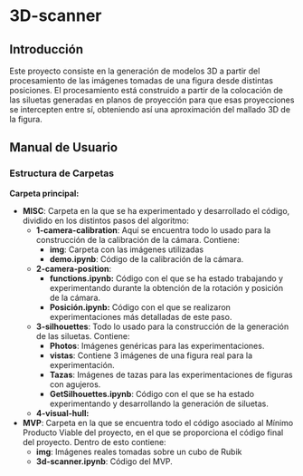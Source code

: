 # 3D-scanner
## Introducción

Este proyecto consiste en la generación de modelos 3D a partir del procesamiento de las imágenes tomadas de una figura desde distintas posiciones. El procesamiento está construido a partir de la colocación de las siluetas generadas en planos de proyección para que esas proyecciones se intercepten entre sí, obteniendo así una aproximación del mallado 3D de la figura.

## Manual de Usuario
### Estructura de Carpetas
**Carpeta principal:**
- **MISC**: Carpeta en la que se ha experimentado y desarrollado el código, dividido en los distintos pasos del algoritmo:
  - **1-camera-calibration**: Aquí se encuentra todo lo usado para la construcción de la calibración de la cámara. Contiene:
    - **img**: Carpeta con las imágenes utilizadas
    - **demo.ipynb**: Código de la calibración de la cámara.
  - **2-camera-position**:
    - **functions.ipynb:** Código con el que se ha estado trabajando y experimentando durante la obtención de la rotación y posición de la cámara.
    - **Posición.ipynb:** Código con el que se realizaron experimentaciones más detalladas de este paso.
  - **3-silhouettes**: Todo lo usado para la construcción de la generación de las siluetas. Contiene:
    - **Photos**: Imágenes genéricas para las experimentaciones.
    - **vistas**: Contiene 3 imágenes de una figura real para la experimentación.
    - **Tazas**: Imágenes de tazas para las experimentaciones de figuras con agujeros.
    - **GetSilhouettes.ipynb**: Código con el que se ha estado experimentando y desarrollando la generación de siluetas.
  - **4-visual-hull:**
- **MVP**: Carpeta en la que se encuentra todo el código asociado al Mínimo Producto Viable del proyecto, en el que se proporciona el código final del proyecto. Dentro de esto contiene:
  - **img**: Imágenes reales tomadas sobre un cubo de Rubik
  - **3d-scanner.ipynb**: Código del MVP.
